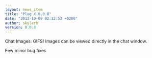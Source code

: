 ```yaml
---
layout: news_item
title: "Plug X 0.0.8"
date: "2013-10-09 02:12:52 +0200"
author: skylerb
version: 0.0.8
---
```


Chat Images: GIFS! Images can be viewed directly in the chat window.

Few minor bug fixes